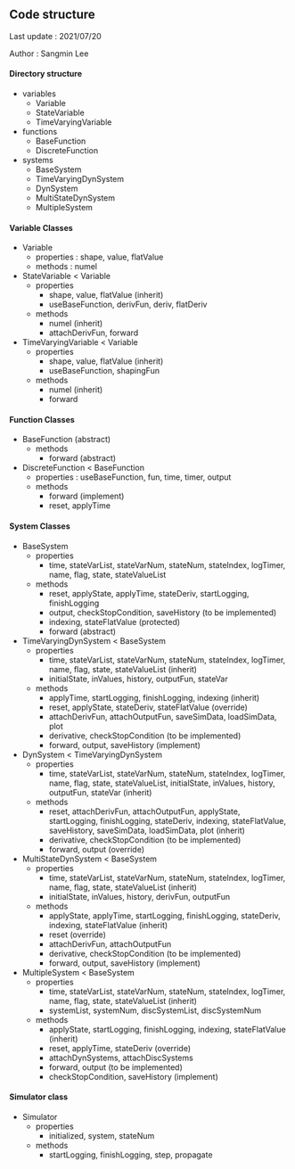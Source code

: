 ## Code structure

Last update : 2021/07/20

Author : Sangmin Lee



#### Directory structure

* variables
  * Variable
  * StateVariable
  * TimeVaryingVariable
* functions
  * BaseFunction
  * DiscreteFunction
* systems
  * BaseSystem
  * TimeVaryingDynSystem
  * DynSystem
  * MultiStateDynSystem
  * MultipleSystem



#### Variable Classes

* Variable
  * properties : shape, value, flatValue
  * methods : numel
* StateVariable < Variable
  * properties
    * shape, value, flatValue (inherit)
    * useBaseFunction, derivFun, deriv, flatDeriv
  * methods
    * numel (inherit)
    * attachDerivFun, forward
* TimeVaryingVariable < Variable
  * properties
    * shape, value, flatValue (inherit)
    * useBaseFunction, shapingFun
  * methods
    * numel (inherit)
    * forward



#### Function Classes

* BaseFunction (abstract)
  * methods
    * forward (abstract)
* DiscreteFunction < BaseFunction
  * properties : useBaseFunction, fun, time, timer, output
  * methods
    * forward (implement)
    * reset, applyTime



#### System Classes

* BaseSystem
  * properties
    * time, stateVarList, stateVarNum, stateNum, stateIndex, logTimer, name, flag, state, stateValueList
  * methods
    * reset, applyState, applyTime, stateDeriv, startLogging, finishLogging
    * output, checkStopCondition, saveHistory (to be implemented)
    * indexing, stateFlatValue (protected)
    * forward (abstract)
* TimeVaryingDynSystem < BaseSystem
  * properties
    * time, stateVarList, stateVarNum, stateNum, stateIndex, logTimer, name, flag, state, stateValueList (inherit)
    * initialState, inValues, history, outputFun, stateVar
  * methods
    * applyTime, startLogging, finishLogging, indexing (inherit)
    * reset, applyState, stateDeriv, stateFlatValue (override)
    * attachDerivFun, attachOutputFun, saveSimData, loadSimData, plot
    * derivative, checkStopCondition (to be implemented)
    * forward, output, saveHistory (implement)
* DynSystem < TimeVaryingDynSystem
  * properties
    * time, stateVarList, stateVarNum, stateNum, stateIndex, logTimer, name, flag, state, stateValueList, initialState, inValues, history, outputFun, stateVar (inherit)
  * methods
    * reset, attachDerivFun, attachOutputFun, applyState, startLogging, finishLogging, stateDeriv, indexing, stateFlatValue, saveHistory, saveSimData, loadSimData, plot (inherit)
    * derivative, checkStopCondition (to be implemented)
    * forward, output (override)
* MultiStateDynSystem < BaseSystem
  * properties
    * time, stateVarList, stateVarNum, stateNum, stateIndex, logTimer, name, flag, state, stateValueList (inherit)
    * initialState, inValues, history, derivFun, outputFun
  * methods
    * applyState, applyTime, startLogging, finishLogging, stateDeriv, indexing, stateFlatValue (inherit)
    * reset (override)
    * attachDerivFun, attachOutputFun
    * derivative, checkStopCondition (to be implemented)
    * forward, output, saveHistory (implement)
* MultipleSystem < BaseSystem
  * properties
    * time, stateVarList, stateVarNum, stateNum, stateIndex, logTimer, name, flag, state, stateValueList (inherit)
    * systemList, systemNum, discSystemList, discSystemNum
  * methods
    * applyState, startLogging, finishLogging, indexing, stateFlatValue  (inherit)
    * reset, applyTime, stateDeriv (override)
    * attachDynSystems, attachDiscSystems
    * forward, output (to be implemented)
    * checkStopCondition, saveHistory (implement)



#### Simulator class

* Simulator
  * properties
    * initialized, system, stateNum
  * methods
    * startLogging, finishLogging, step, propagate





